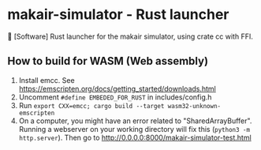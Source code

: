 # makair-simulator - Rust launcher
🥽 [Software] Rust launcher for the makair simulator, using crate cc with FFI.


## How to build for WASM (Web assembly)
1. Install emcc. See https://emscripten.org/docs/getting_started/downloads.html
2. Uncomment `#define EMBEDED_FOR_RUST` in includes/config.h
3. Run `export CXX=emcc; cargo build --target wasm32-unknown-emscripten`
5. On a computer, you might have an error related to "SharedArrayBuffer". Running a webserver on your working directory will fix this (`python3 -m http.server`). Then go to http://0.0.0.0:8000/makair-simulator-test.html
